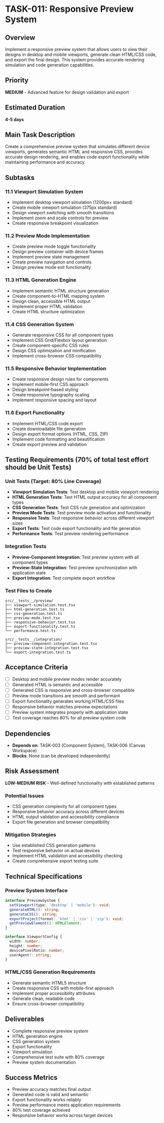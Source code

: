 # TASK-011: Responsive Preview System

## Overview
Implement a responsive preview system that allows users to view their designs in desktop and mobile viewports, generate clean HTML/CSS code, and export the final design. This system provides accurate rendering simulation and code generation capabilities.

## Priority
**MEDIUM** - Advanced feature for design validation and export

## Estimated Duration
**4-5 days**

## Main Task Description
Create a comprehensive preview system that simulates different device viewports, generates semantic HTML and responsive CSS, provides accurate design rendering, and enables code export functionality while maintaining performance and accuracy.

## Subtasks

### 11.1 Viewport Simulation System
- Implement desktop viewport simulation (1200px+ standard)
- Create mobile viewport simulation (375px standard)
- Design viewport switching with smooth transitions
- Implement zoom and scale controls for preview
- Create responsive breakpoint visualization

### 11.2 Preview Mode Implementation
- Create preview mode toggle functionality
- Design preview container with device frames
- Implement preview state management
- Create preview navigation and controls
- Design preview mode exit functionality

### 11.3 HTML Generation Engine
- Implement semantic HTML structure generation
- Create component-to-HTML mapping system
- Design clean, accessible HTML output
- Implement proper HTML validation
- Create HTML structure optimization

### 11.4 CSS Generation System
- Generate responsive CSS for all component types
- Implement CSS Grid/Flexbox layout generation
- Create component-specific CSS rules
- Design CSS optimization and minification
- Implement cross-browser CSS compatibility

### 11.5 Responsive Behavior Implementation
- Create responsive design rules for components
- Implement mobile-first CSS approach
- Design breakpoint-based styling
- Create responsive typography scaling
- Implement responsive spacing and layout

### 11.6 Export Functionality
- Implement HTML/CSS code export
- Create downloadable file generation
- Design export format options (HTML, CSS, ZIP)
- Implement code formatting and beautification
- Create export preview and validation

## Testing Requirements (70% of total test effort should be Unit Tests)

### Unit Tests (Target: 80% Line Coverage)
- **Viewport Simulation Tests**: Test desktop and mobile viewport rendering
- **HTML Generation Tests**: Test HTML output accuracy for all component types
- **CSS Generation Tests**: Test CSS rule generation and optimization
- **Preview Mode Tests**: Test preview mode activation and functionality
- **Responsive Tests**: Test responsive behavior across different viewport sizes
- **Export Tests**: Test code export functionality and file generation
- **Performance Tests**: Test preview rendering performance

### Integration Tests
- **Preview-Component Integration**: Test preview system with all component types
- **Preview-State Integration**: Test preview synchronization with application state
- **Export Integration**: Test complete export workflow

### Test Files to Create
```
src/__tests__/preview/
├── viewport-simulation.test.tsx
├── html-generation.test.ts
├── css-generation.test.ts
├── preview-mode.test.tsx
├── responsive-behavior.test.tsx
├── export-functionality.test.ts
└── performance.test.ts

src/__tests__/integration/
├── preview-component-integration.test.tsx
├── preview-state-integration.test.tsx
└── export-integration.test.ts
```

## Acceptance Criteria
- [ ] Desktop and mobile preview modes render accurately
- [ ] Generated HTML is semantic and accessible
- [ ] Generated CSS is responsive and cross-browser compatible
- [ ] Preview mode transitions are smooth and performant
- [ ] Export functionality generates working HTML/CSS files
- [ ] Responsive behavior matches preview expectations
- [ ] Preview system integrates properly with application state
- [ ] Test coverage reaches 80% for all preview system code

## Dependencies
- **Depends on**: TASK-003 (Component System), TASK-006 (Canvas Workspace)
- **Blocks**: None (can be developed independently)

## Risk Assessment
**LOW-MEDIUM RISK** - Well-defined functionality with established patterns

### Potential Issues
- CSS generation complexity for all component types
- Responsive behavior accuracy across different devices
- HTML output validation and accessibility compliance
- Export file generation and browser compatibility

### Mitigation Strategies
- Use established CSS generation patterns
- Test responsive behavior on actual devices
- Implement HTML validation and accessibility checking
- Create comprehensive export testing suite

## Technical Specifications

### Preview System Interface
```typescript
interface PreviewSystem {
  setViewport(type: 'desktop' | 'mobile'): void;
  generateHTML(): string;
  generateCSS(): string;
  exportProject(format: 'html' | 'css' | 'zip'): void;
  getPreviewElement(): HTMLElement;
}

interface ViewportConfig {
  width: number;
  height: number;
  devicePixelRatio: number;
  userAgent?: string;
}
```

### HTML/CSS Generation Requirements
- Generate semantic HTML5 structure
- Create responsive CSS with mobile-first approach
- Implement proper accessibility attributes
- Generate clean, readable code
- Ensure cross-browser compatibility

## Deliverables
- Complete responsive preview system
- HTML generation engine
- CSS generation system
- Export functionality
- Viewport simulation
- Comprehensive test suite with 80% coverage
- Preview system documentation

## Success Metrics
- Preview accuracy matches final output
- Generated code is valid and semantic
- Export functionality works reliably
- Preview performance meets application requirements
- 80% test coverage achieved
- Responsive behavior works across target devices 